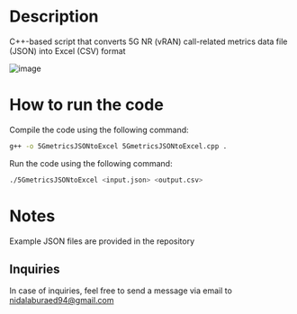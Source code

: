# Description

C++-based script that converts 5G NR (vRAN) call-related metrics data file (JSON) into Excel (CSV) format

![image](https://github.com/user-attachments/assets/29d2afd0-4b65-4b01-b396-b4912668190c)

# How to run the code

Compile the code using the following command:

```bash
g++ -o 5GmetricsJSONtoExcel 5GmetricsJSONtoExcel.cpp .
```

Run the code using the following command:

```bash
./5GmetricsJSONtoExcel <input.json> <output.csv>
```

# Notes

Example JSON files are provided in the repository

## Inquiries

In case of inquiries, feel free to send a message via email to nidalaburaed94@gmail.com
